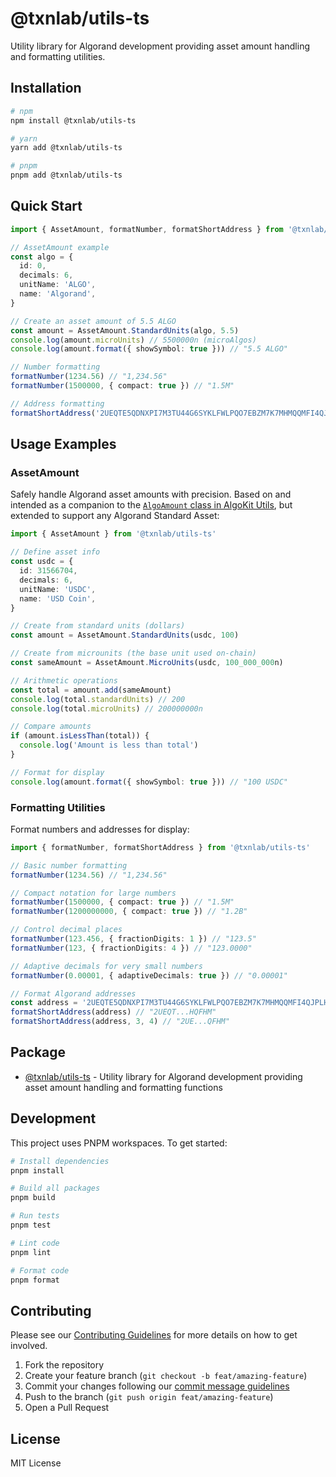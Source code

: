 # @txnlab/utils-ts

Utility library for Algorand development providing asset amount handling and formatting utilities.

## Installation

```bash
# npm
npm install @txnlab/utils-ts

# yarn
yarn add @txnlab/utils-ts

# pnpm
pnpm add @txnlab/utils-ts
```

## Quick Start

```typescript
import { AssetAmount, formatNumber, formatShortAddress } from '@txnlab/utils-ts'

// AssetAmount example
const algo = {
  id: 0,
  decimals: 6,
  unitName: 'ALGO',
  name: 'Algorand',
}

// Create an asset amount of 5.5 ALGO
const amount = AssetAmount.StandardUnits(algo, 5.5)
console.log(amount.microUnits) // 5500000n (microAlgos)
console.log(amount.format({ showSymbol: true })) // "5.5 ALGO"

// Number formatting
formatNumber(1234.56) // "1,234.56"
formatNumber(1500000, { compact: true }) // "1.5M"

// Address formatting
formatShortAddress('2UEQTE5QDNXPI7M3TU44G6SYKLFWLPQO7EBZM7K7MHMQQMFI4QJPLHQFHM') // "2UEQT...HQFHM"
```

## Usage Examples

### AssetAmount

Safely handle Algorand asset amounts with precision. Based on and intended as a companion to the [`AlgoAmount` class in AlgoKit Utils](https://github.com/algorandfoundation/algokit-utils-ts/blob/main/src/types/amount.ts), but extended to support any Algorand Standard Asset:

```typescript
import { AssetAmount } from '@txnlab/utils-ts'

// Define asset info
const usdc = {
  id: 31566704,
  decimals: 6,
  unitName: 'USDC',
  name: 'USD Coin',
}

// Create from standard units (dollars)
const amount = AssetAmount.StandardUnits(usdc, 100)

// Create from microunits (the base unit used on-chain)
const sameAmount = AssetAmount.MicroUnits(usdc, 100_000_000n)

// Arithmetic operations
const total = amount.add(sameAmount)
console.log(total.standardUnits) // 200
console.log(total.microUnits) // 200000000n

// Compare amounts
if (amount.isLessThan(total)) {
  console.log('Amount is less than total')
}

// Format for display
console.log(amount.format({ showSymbol: true })) // "100 USDC"
```

### Formatting Utilities

Format numbers and addresses for display:

```typescript
import { formatNumber, formatShortAddress } from '@txnlab/utils-ts'

// Basic number formatting
formatNumber(1234.56) // "1,234.56"

// Compact notation for large numbers
formatNumber(1500000, { compact: true }) // "1.5M"
formatNumber(1200000000, { compact: true }) // "1.2B"

// Control decimal places
formatNumber(123.456, { fractionDigits: 1 }) // "123.5"
formatNumber(123, { fractionDigits: 4 }) // "123.0000"

// Adaptive decimals for very small numbers
formatNumber(0.00001, { adaptiveDecimals: true }) // "0.00001"

// Format Algorand addresses
const address = '2UEQTE5QDNXPI7M3TU44G6SYKLFWLPQO7EBZM7K7MHMQQMFI4QJPLHQFHM'
formatShortAddress(address) // "2UEQT...HQFHM"
formatShortAddress(address, 3, 4) // "2UE...QFHM"
```

## Package

- [@txnlab/utils-ts](./packages/utils-ts) - Utility library for Algorand development providing asset amount handling and formatting functions

## Development

This project uses PNPM workspaces. To get started:

```bash
# Install dependencies
pnpm install

# Build all packages
pnpm build

# Run tests
pnpm test

# Lint code
pnpm lint

# Format code
pnpm format
```

## Contributing

Please see our [Contributing Guidelines](./CONTRIBUTING.md) for more details on how to get involved.

1. Fork the repository
2. Create your feature branch (`git checkout -b feat/amazing-feature`)
3. Commit your changes following our [commit message guidelines](./CONTRIBUTING.md#git-commit-guidelines)
4. Push to the branch (`git push origin feat/amazing-feature`)
5. Open a Pull Request

## License

MIT License
